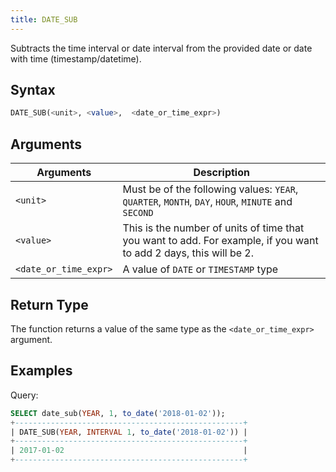 ```yaml
---
title: DATE_SUB
---
```


Subtracts the time interval or date interval from the provided date or date with time (timestamp/datetime).

## Syntax

```sql
DATE_SUB(<unit>, <value>,  <date_or_time_expr>)
```
## Arguments

| Arguments             | Description                                                                                                       |
|-----------------------|-------------------------------------------------------------------------------------------------------------------|
| `<unit>`              | Must be of the following values: `YEAR`, `QUARTER`, `MONTH`, `DAY`, `HOUR`, `MINUTE` and `SECOND`                 |
| `<value>`             | This is the number of units of time that you want to add. For example, if you want to add 2 days, this will be 2. |
| `<date_or_time_expr>` | A value of `DATE` or `TIMESTAMP` type                                                                             |

## Return Type

The function returns a value of the same type as the `<date_or_time_expr>` argument.

## Examples

Query:
```sql
SELECT date_sub(YEAR, 1, to_date('2018-01-02'));
+---------------------------------------------------+
| DATE_SUB(YEAR, INTERVAL 1, to_date('2018-01-02')) |
+---------------------------------------------------+
| 2017-01-02                                        |
+---------------------------------------------------+
```
